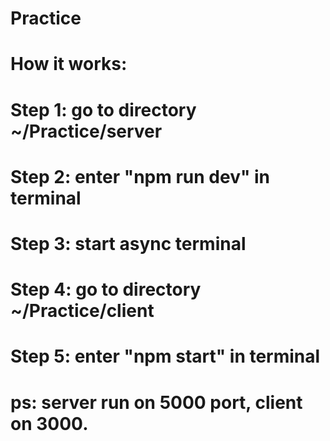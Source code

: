 # Practice

# How it works:
# Step 1: go to directory ~/Practice/server
# Step 2: enter "npm run dev" in terminal
# Step 3: start async terminal
# Step 4: go to directory ~/Practice/client
# Step 5: enter "npm start" in terminal
# ps: server run on 5000 port, client on 3000.
